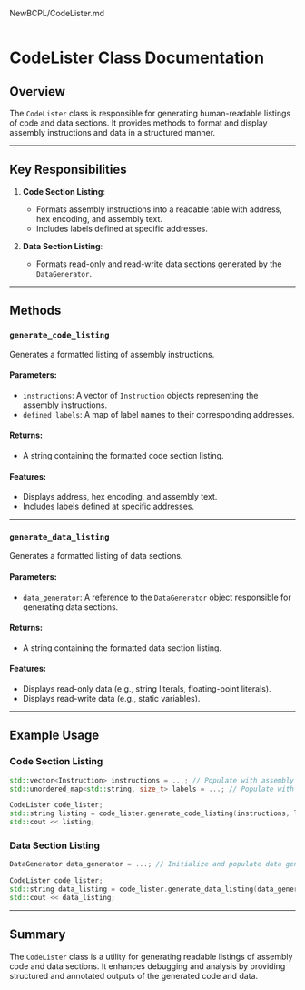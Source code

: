 NewBCPL/CodeLister.md
```

```
# CodeLister Class Documentation

## Overview

The `CodeLister` class is responsible for generating human-readable listings of code and data sections. It provides methods to format and display assembly instructions and data in a structured manner.

---

## Key Responsibilities

1. **Code Section Listing**:
   - Formats assembly instructions into a readable table with address, hex encoding, and assembly text.
   - Includes labels defined at specific addresses.

2. **Data Section Listing**:
   - Formats read-only and read-write data sections generated by the `DataGenerator`.

---

## Methods

### `generate_code_listing`
Generates a formatted listing of assembly instructions.

#### Parameters:
- `instructions`: A vector of `Instruction` objects representing the assembly instructions.
- `defined_labels`: A map of label names to their corresponding addresses.

#### Returns:
- A string containing the formatted code section listing.

#### Features:
- Displays address, hex encoding, and assembly text.
- Includes labels defined at specific addresses.

---

### `generate_data_listing`
Generates a formatted listing of data sections.

#### Parameters:
- `data_generator`: A reference to the `DataGenerator` object responsible for generating data sections.

#### Returns:
- A string containing the formatted data section listing.

#### Features:
- Displays read-only data (e.g., string literals, floating-point literals).
- Displays read-write data (e.g., static variables).

---

## Example Usage

### Code Section Listing
```cpp
std::vector<Instruction> instructions = ...; // Populate with assembly instructions
std::unordered_map<std::string, size_t> labels = ...; // Populate with label definitions

CodeLister code_lister;
std::string listing = code_lister.generate_code_listing(instructions, labels);
std::cout << listing;
```

### Data Section Listing
```cpp
DataGenerator data_generator = ...; // Initialize and populate data generator

CodeLister code_lister;
std::string data_listing = code_lister.generate_data_listing(data_generator);
std::cout << data_listing;
```

---

## Summary

The `CodeLister` class is a utility for generating readable listings of assembly code and data sections. It enhances debugging and analysis by providing structured and annotated outputs of the generated code and data.